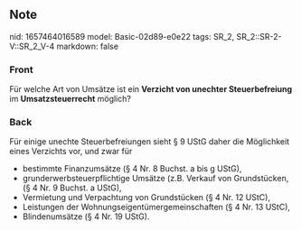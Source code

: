 ## Note
nid: 1657464016589
model: Basic-02d89-e0e22
tags: SR_2, SR_2::SR-2-V::SR_2_V-4
markdown: false

### Front
Für welche Art von Umsätze ist ein <b>Verzicht von unechter
Steuerbefreiung</b> im <b>Umsatzsteuerrecht</b> möglich?

### Back
Für einige unechte Steuerbefreiungen sieht § 9 UStG daher die
Möglichkeit eines Verzichts vor, und zwar für
<ul>
  <li>bestimmte Finanzumsätze (§ 4 Nr. 8 Buchst. a bis g UStG),
  <li>grunderwerbsteuerpflichtige Umsätze (z.B. Verkauf von
  Grundstücken, (§ 4 Nr. 9 Buchst. a UStG),
  <li>Vermietung und Verpachtung von Grundstücken (§ 4 Nr. 12
  UStC),
  <li>Leistungen der Wohnungseigentümergemeinschaften (§ 4 Nr. 13
  UStC),
  <li>Blindenumsätze (§ 4 Nr. 19 UStG).
</ul>

